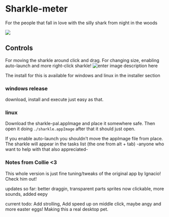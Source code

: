 # Sharkle-meter

For the people that fall in love with the silly shark from night in the woods

![](https://i.pinimg.com/originals/b5/c5/35/b5c53570bfb11860ea9ed010b0f74b8f.jpg)

## Controls

For moving the sharkle around click and drag.
For changing size, enabling auto-launch and more right-click sharkle!
![enter image description here](https://i.imgur.com/FTigXH3.png)

The install for this is available for windows and linux in the installer section

### windows release
download, install and execute just easy as that. 

### linux
Download the sharkle-pal.appImage and place it somewhere safe. Then open it doing `./sharkle.appImage` after that it should just open.

If you enable auto-launch you shouldn't move the appImage file from place. 
The sharkle will appear in the tasks list (the one from alt + tab) -anyone who want to help with that also appreciated-

### Notes from Collie <3
This whole version is just fine tuning/tweaks of the original app by Ignacio! Check him out!

updates so far: better draggin, transparent parts sprites now clickable, more sounds, added eepy

current todo: Add strolling, Add speed up on middle click, maybe angy and more easter eggs! Making this a real desktop pet.